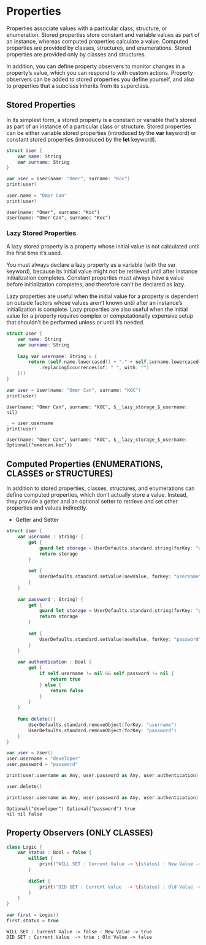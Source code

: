 # Properties
Properties associate values with a particular class, structure, or enumeration. Stored properties store constant and variable values as part of an instance, whereas computed properties calculate a value. Computed properties are provided by classes, structures, and enumerations. Stored properties are provided only by classes and structures.

In addition, you can define property observers to monitor changes in a property’s value, which you can respond to with custom actions. Property observers can be added to stored properties you define yourself, and also to properties that a subclass inherits from its superclass.

## Stored Properties
In its simplest form, a stored property is a constant or variable that’s stored as part of an instance of a particular class or structure. Stored properties can be either variable stored properties (introduced by the <b>var</b> keyword) or constant stored properties (introduced by the <b>let</b> keyword).

```swift
struct User {
    var name: String
    var surname: String
}

var user = User(name: "Omer", surname: "Koc")
print(user)

user.name = "Omer Can"
print(user)
```
```
User(name: "Omer", surname: "Koc")
User(name: "Omer Can", surname: "Koc")
```

### Lazy Stored Properties
A lazy stored property is a property whose initial value is not calculated until the first time it’s used.

You must always declare a lazy property as a variable (with the var keyword), because its initial value might not be retrieved until after instance initialization completes. Constant properties must always have a value before initialization completes, and therefore can’t be declared as lazy.

Lazy properties are useful when the initial value for a property is dependent on outside factors whose values aren’t known until after an instance’s initialization is complete. Lazy properties are also useful when the initial value for a property requires complex or computationally expensive setup that shouldn’t be performed unless or until it’s needed.

```swift
struct User {
    var name: String
    var surname: String
    
    lazy var username: String = {
        return (self.name.lowercased() + "." + self.surname.lowercased())
            .replacingOccurrences(of: " ", with: "")
    }()
}
```
```swift
var user = User(name: "Omer Can", surname: "KOC")
print(user)
```
```
User(name: "Omer Can", surname: "KOC", $__lazy_storage_$_username: nil)
```
```swift
_ = user.username
print(user)
```
```
User(name: "Omer Can", surname: "KOC", $__lazy_storage_$_username: Optional("omercan.koc"))
```

## Computed Properties (ENUMERATIONS, CLASSES or STRUCTURES)
In addition to stored properties, classes, structures, and enumerations can define computed properties, which don’t actually store a value. Instead, they provide a getter and an optional setter to retrieve and set other properties and values indirectly.

- Getter and Setter
```swift
struct User {
    var username : String? {
        get {
            guard let storage = UserDefaults.standard.string(forKey: "username") else { return nil }
            return storage
        }
        
        set {
            UserDefaults.standard.setValue(newValue, forKey: "username")
        }
    }
    
    var password : String? {
        get {
            guard let storage = UserDefaults.standard.string(forKey: "password") else { return nil }
            return storage
        }
        
        set {
            UserDefaults.standard.setValue(newValue, forKey: "password")
        }
    }
    
    var authentication : Bool {
        get {
            if self.username != nil && self.password != nil {
                return true
            } else {
                return false
            }
        }
    }
    
    func delete(){
        UserDefaults.standard.removeObject(forKey: "username")
        UserDefaults.standard.removeObject(forKey: "password")
    }
}

var user = User()
user.username = "developer"
user.password = "password"

print(user.username as Any, user.password as Any, user.authentication)

user.delete()

print(user.username as Any, user.password as Any, user.authentication)
```
```
Optional("developer") Optional("password") true
nil nil false
```

## Property Observers (ONLY CLASSES)
```swift
class Logic {
    var status : Bool = false {
        willSet {
            print("WILL SET : Current Value -> \(status) : New Value -> \(newValue)")
        }
        
        didSet {
            print("DID SET : Current Value  -> \(status) : Old Value -> \(oldValue)")
        }
    }
}

var first = Logic()
first.status = true
```

```
WILL SET : Current Value -> false : New Value -> true
DID SET : Current Value  -> true : Old Value -> false
```





